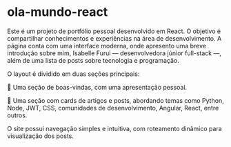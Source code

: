 # ola-mundo-react

Este é um projeto de portfólio pessoal desenvolvido em React. O objetivo é compartilhar conhecimentos e experiências na área de desenvolvimento. A página conta com uma interface moderna, onde apresento uma breve introdução sobre mim, Isabelle Furui — desenvolvedora júnior full-stack —, além de uma lista de posts sobre tecnologia e programação.

O layout é dividido em duas seções principais:

🔹 Uma seção de boas-vindas, com uma apresentação pessoal.

🔹 Uma seção com cards de artigos e posts, abordando temas como Python, Node, JWT, CSS, comunidades de desenvolvimento, Angular, React, entre outros.

O site possui navegação simples e intuitiva, com roteamento dinâmico para visualização dos posts.
